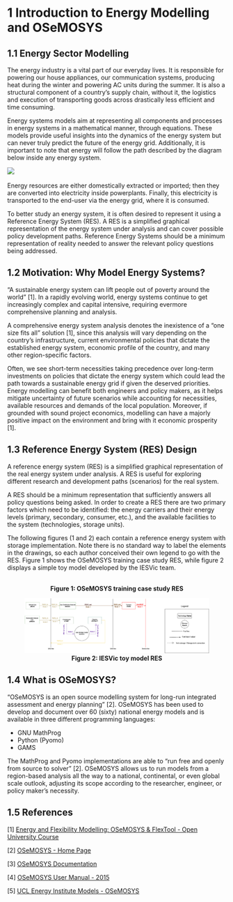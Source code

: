 # 1 Introduction to Energy Modelling and OSeMOSYS

## 1.1 Energy Sector Modelling

The energy industry is a vital part of our everyday lives. It is responsible for powering our house appliances, our communication systems, producing heat during the winter and powering AC units during the summer. It is also a structural component of a country’s supply chain, without it, the logistics and execution of transporting goods across drastically less efficient and time consuming.

Energy systems models aim at representing all components and processes in energy systems in a mathematical manner, through equations. These models provide useful insights into the dynamics of the energy system but can never truly predict the future of the energy grid. Additionally, it is important to note that energy will follow the path described by the diagram below inside any energy system.

![](https://github.com/IESVIC2060/Storage-Master/blob/Working_Branch/Wiki/Images/Energy%20System%20Representation.jpg)

Energy resources are either domestically extracted or imported; then they are converted into electricity inside powerplants. Finally, this electricity is transported to the end-user   via the energy grid, where it is consumed. 

To better study an energy system, it is often desired to represent it using a Reference Energy System (RES). A RES is a simplified graphical representation of the energy system under analysis and can cover possible policy development paths. Reference Energy Systems should be a minimum representation of reality needed to answer the relevant policy questions being addressed.

## 1.2 Motivation: Why Model Energy Systems?

“A sustainable energy system can lift people out of poverty around the world” [1].  In a rapidly evolving world, energy systems continue to get increasingly complex and capital intensive, requiring evermore comprehensive planning and analysis. 

A comprehensive energy system analysis denotes the inexistence of a “one size fits all” solution [1], since this analysis will vary depending on the country’s infrastructure, current environmental policies that dictate the established energy system, economic profile of the country, and many other region-specific factors. 

Often, we see short-term necessities taking precedence over long-term investments on policies that dictate the energy system which could lead the path towards a sustainable energy grid if given the deserved priorities.  Energy modelling can benefit both engineers and policy makers, as it helps mitigate uncertainty of future scenarios while accounting for necessities, available resources and demands of the local population. Moreover, if grounded with sound project economics, modelling can have a majorly positive impact on the environment and bring with it economic prosperity [1].  

## 1.3 Reference Energy System (RES) Design

A reference energy system (RES) is a simplified graphical representation of the real energy system under analysis. A RES is useful for exploring different research and development paths (scenarios) for the real system.

A RES should be a minimum representation that sufficiently answers all policy questions being asked. In order to create a RES there are two primary factors which need to be identified: the energy carriers and their energy levels (primary, secondary, consumer, etc.), and the available facilities to the system (technologies, storage units).

The following figures (1 and 2) each contain a reference energy system with storage implementation. Note there is no standard way to label the elements in the drawings, so each author conceived their own legend to go with the RES. Figure 1 shows the OSeMOSYS training case study RES, while figure 2 displays a simple toy model developed by the IESVic team.

<figure>
    <img src= "https://github.com/OSeMOSYS/OSeMOSYS/blob/master/Training_Case_Studies/RES_storage.png?raw=true" alt="">
    <figcaption align="center"><b> Figure 1: OSeMOSYS training case study RES </b>
    </figcaption>
</figure>

<figure>
    <img src= "https://github.com/criscfer/Personal_Storage_Folder/blob/main/Images/Toy_Model_Simplified_RES.jpg?raw=true">
    <figcaption align="center"><b> Figure 2: IESVic toy model RES </b>
    </figcaption>
</figure>


## 1.4 What is OSeMOSYS?

“OSeMOSYS is an open source modelling system for long-run integrated assessment and energy planning” [2]. OSeMOSYS has been used to develop and document over 60 (sixty) national energy models and is available in three different programming languages:

* GNU MathProg
* Python (Pyomo)
* GAMS

The MathProg and Pyomo implementations are able to “run free and openly from source to solver” [2].  OSeMOSYS allows us to run models from a  region-based analysis all the way to a national, continental, or even global scale outlook, adjusting its scope according to the researcher, engineer, or policy maker’s necessity.

## 1.5 References

[1] [Energy and Flexibility Modelling: OSeMOSYS & FlexTool - Open University Course](https://www.open.edu/openlearncreate/course/view.php?id=6817)
 
[2] [OSeMOSYS - Home Page](http://www.osemosys.org/)

[3] [OSeMOSYS Documentation](https://osemosys.readthedocs.io/en/latest/)

[4] [OSeMOSYS User Manual - 2015](https://archive.org/details/manualzilla-id-5811946/mode/2up)

[5] [UCL Energy Institute Models - OSeMOSYS](https://www.ucl.ac.uk/energy-models/models/osemosys)